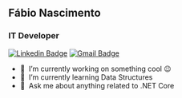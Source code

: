 ## Fábio Nascimento
### IT Developer 

[![Linkedin Badge](https://img.shields.io/badge/-Fabio%20Nascimento-A7A284?style=flat-square&logo=Linkedin&logoColor=white&link=https://www.linkedin.com/in/fabioborges-ti/)](https://www.linkedin.com/in/fabioborges-ti/) 
[![Gmail Badge](https://img.shields.io/badge/-fabioborges.ti@gmail.com-A7A284?style=flat-square&logo=Gmail&logoColor=white&link=mailto:fabioborges.ti@gmail.com)](mailto:fabioborges.ti@gmail.com)

- 🔭 &nbsp;I’m currently working on something cool :wink:
- 🌱 &nbsp;I’m currently learning Data Structures
- 💬 &nbsp;Ask me about anything related to .NET Core
